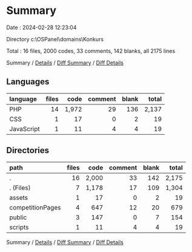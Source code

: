 # Summary

Date : 2024-02-28 12:23:04

Directory c:\\OSPanel\\domains\\Konkurs

Total : 16 files,  2000 codes, 33 comments, 142 blanks, all 2175 lines

Summary / [Details](details.md) / [Diff Summary](diff.md) / [Diff Details](diff-details.md)

## Languages
| language | files | code | comment | blank | total |
| :--- | ---: | ---: | ---: | ---: | ---: |
| PHP | 14 | 1,972 | 29 | 136 | 2,137 |
| CSS | 1 | 17 | 0 | 2 | 19 |
| JavaScript | 1 | 11 | 4 | 4 | 19 |

## Directories
| path | files | code | comment | blank | total |
| :--- | ---: | ---: | ---: | ---: | ---: |
| . | 16 | 2,000 | 33 | 142 | 2,175 |
| . (Files) | 7 | 1,178 | 17 | 109 | 1,304 |
| assets | 1 | 17 | 0 | 2 | 19 |
| competitionPages | 4 | 647 | 12 | 20 | 679 |
| public | 3 | 147 | 0 | 7 | 154 |
| scripts | 1 | 11 | 4 | 4 | 19 |

Summary / [Details](details.md) / [Diff Summary](diff.md) / [Diff Details](diff-details.md)